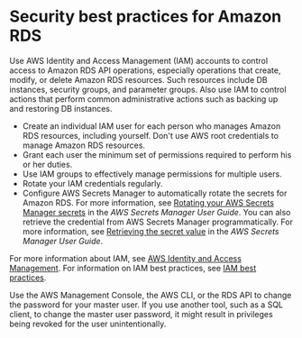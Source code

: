 # Security best practices for Amazon RDS<a name="CHAP_BestPractices.Security"></a>

Use AWS Identity and Access Management \(IAM\) accounts to control access to Amazon RDS API operations, especially operations that create, modify, or delete Amazon RDS resources\. Such resources include DB instances, security groups, and parameter groups\. Also use IAM to control actions that perform common administrative actions such as backing up and restoring DB instances\.
+ Create an individual IAM user for each person who manages Amazon RDS resources, including yourself\. Don't use AWS root credentials to manage Amazon RDS resources\.
+ Grant each user the minimum set of permissions required to perform his or her duties\.
+ Use IAM groups to effectively manage permissions for multiple users\.
+ Rotate your IAM credentials regularly\.
+ Configure AWS Secrets Manager to automatically rotate the secrets for Amazon RDS\. For more information, see [Rotating your AWS Secrets Manager secrets](https://docs.aws.amazon.com/secretsmanager/latest/userguide/rotating-secrets.html) in the *AWS Secrets Manager User Guide*\. You can also retrieve the credential from AWS Secrets Manager programmatically\. For more information, see [Retrieving the secret value](https://docs.aws.amazon.com/secretsmanager/latest/userguide/manage_retrieve-secret.html) in the *AWS Secrets Manager User Guide*\.

For more information about IAM, see [AWS Identity and Access Management](https://docs.aws.amazon.com/IAM/latest/UserGuide/Welcome.html)\. For information on IAM best practices, see [IAM best practices](https://docs.aws.amazon.com/IAM/latest/UserGuide/IAMBestPractices.html)\. 

Use the AWS Management Console, the AWS CLI, or the RDS API to change the password for your master user\. If you use another tool, such as a SQL client, to change the master user password, it might result in privileges being revoked for the user unintentionally\.